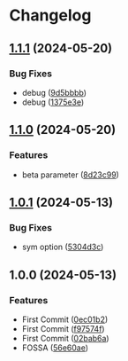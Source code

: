 # Changelog

## [1.1.1](https://github.com/chiba-ai-med/SBSMTFCV/compare/v1.1.0...v1.1.1) (2024-05-20)


### Bug Fixes

* debug ([9d5bbbb](https://github.com/chiba-ai-med/SBSMTFCV/commit/9d5bbbb90217faa83d42ea2ce52da316f0dd53f4))
* debug ([1375e3e](https://github.com/chiba-ai-med/SBSMTFCV/commit/1375e3ee16a859efe4586f602ab4226ee4f4ca40))

## [1.1.0](https://github.com/chiba-ai-med/SBSMTFCV/compare/v1.0.1...v1.1.0) (2024-05-20)


### Features

* beta parameter ([8d23c99](https://github.com/chiba-ai-med/SBSMTFCV/commit/8d23c99e863e31dcceced3fbec2740e5f607f6b4))

## [1.0.1](https://github.com/chiba-ai-med/SBSMTFCV/compare/v1.0.0...v1.0.1) (2024-05-13)


### Bug Fixes

* sym option ([5304d3c](https://github.com/chiba-ai-med/SBSMTFCV/commit/5304d3cc2779b51dc11ec0080e00267f773df12c))

## 1.0.0 (2024-05-13)


### Features

* First Commit ([0ec01b2](https://github.com/chiba-ai-med/SBSMTFCV/commit/0ec01b2ecc8ee0663883ca2b9b3607629f67d2b7))
* First Commit ([f97574f](https://github.com/chiba-ai-med/SBSMTFCV/commit/f97574f6fcdab1d146c37cc9122283cc67f7a803))
* First Commit ([02bab6a](https://github.com/chiba-ai-med/SBSMTFCV/commit/02bab6a1ece23cc033bf562c6fda994068f0d83f))
* FOSSA ([56e60ae](https://github.com/chiba-ai-med/SBSMTFCV/commit/56e60ae3484398c5869940d25c91cb29e0fa9127))
